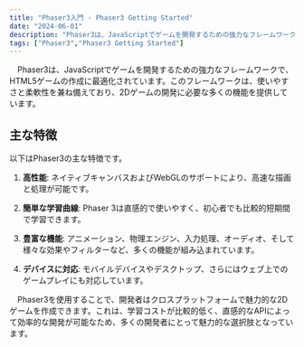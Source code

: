 ```yaml
---
title: "Phaser3入門 - Phaser3 Getting Started"
date: "2024-06-01"
description: "Phaser3は、JavaScriptでゲームを開発するための強力なフレームワークで、HTML5ゲームの作成に最適化されています。このフレームワークは、使いやすさと柔軟性を兼ね備えており、2Dゲームの開発に必要な多くの機能を提供しています。"
tags: ["Phaser3","Phaser3 Getting Started"]
---
```

　Phaser3は、JavaScriptでゲームを開発するための強力なフレームワークで、HTML5ゲームの作成に最適化されています。このフレームワークは、使いやすさと柔軟性を兼ね備えており、2Dゲームの開発に必要な多くの機能を提供しています。

## 主な特徴
以下はPhaser3の主な特徴です。

1. **高性能**: ネイティブキャンバスおよびWebGLのサポートにより、高速な描画と処理が可能です。

2. **簡単な学習曲線**: Phaser 3は直感的で使いやすく、初心者でも比較的短期間で学習できます。

3. **豊富な機能**: アニメーション、物理エンジン、入力処理、オーディオ、そして様々な効果やフィルターなど、多くの機能が組み込まれています。

4. **デバイスに対応**: モバイルデバイスやデスクトップ、さらにはウェブ上でのゲームプレイにも対応しています。

　Phaser3を使用することで、開発者はクロスプラットフォームで魅力的な2Dゲームを作成できます。これは、学習コストが比較的低く、直感的なAPIによって効率的な開発が可能なため、多くの開発者にとって魅力的な選択肢となっています。